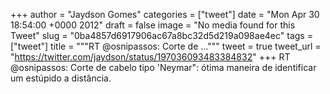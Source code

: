 
+++
author = "Jaydson Gomes"
categories = ["tweet"]
date = "Mon Apr 30 18:54:00 +0000 2012"
draft = false
image = "No media found for this Tweet"
slug = "0ba4857d6917906ac67a8bc32d5d219a098ae4ec"
tags = ["tweet"]
title = """RT @osnipassos: Corte de ..."""
tweet = true
tweet_url = "https://twitter.com/jaydson/status/197036093483384832"
+++
RT @osnipassos: Corte de cabelo tipo 'Neymar": ótima maneira de identificar um estúpido a distância.
